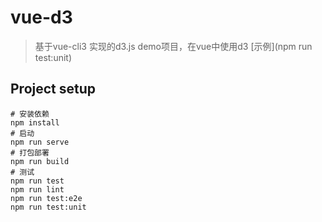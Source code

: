 # vue-d3
> 基于vue-cli3 实现的d3.js demo项目，在vue中使用d3
[示例](npm run test:unit)

## Project setup
```
# 安装依赖
npm install
# 启动
npm run serve
# 打包部署
npm run build
# 测试
npm run test
npm run lint
npm run test:e2e
npm run test:unit

```
